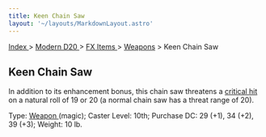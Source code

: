 ```yaml
---
title: Keen Chain Saw
layout: '~/layouts/MarkdownLayout.astro'
---
```


[ Index ](/) > [ Modern D20 ](/modern.d20.srd) > [ FX Items ](/modern.d20.srd/fx.items) > [ Weapons](/modern.d20.srd/fx.items/weapons) > Keen Chain Saw

##  Keen Chain Saw

In addition to its enhancement bonus, this chain saw threatens a [ critical hit ](/modern.d20.srd/combat/critical.hits) on a natural roll of 19 or 20 (a
normal chain saw has a threat range of 20).

Type: [ Weapon ](/modern.d20.srd/fx.items/weapons) (magic); Caster Level:
10th; Purchase DC: 29 (+1), 34 (+2), 39 (+3); Weight: 10 lb.

